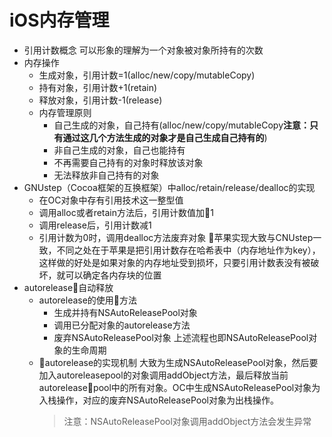 # iOS内存管理

* 引用计数概念
可以形象的理解为一个对象被对象所持有的次数
* 内存操作
  * 生成对象，引用计数=1(alloc/new/copy/mutableCopy)
  * 持有对象，引用计数+1(retain)
  * 释放对象，引用计数-1(release)
  * 内存管理原则
    * 自己生成的对象，自己持有(alloc/new/copy/mutableCopy**注意：只有通过这几个方法生成的对象才是自己生成自己持有的**)
    * 非自己生成的对象，自己也能持有
    * 不再需要自己持有的对象时释放该对象
    * 无法释放非自己持有的对象
* GNUstep（Cocoa框架的互换框架）中alloc/retain/release/dealloc的实现
  * 在OC对象中存有引用技术这一整型值
  * 调用alloc或者retain方法后，引用计数值加1
  * 调用release后，引用计数减1
  * 引用计数为0时，调用dealloc方法废弃对象
  苹果实现大致与CNUstep一致，不同之处在于苹果是把引用计数存在哈希表中（内存地址作为key），这样做的好处是如果对象的内存地址受到损坏，只要引用计数表没有被破坏，就可以确定各内存块的位置
* autorelease自动释放
  * autorelease的使用方法
    * 生成并持有NSAutoReleasePool对象
    * 调用已分配对象的autorelease方法
    * 废弃NSAutoReleasePool对象
   上述流程也即NSAutoReleasePool对象的生命周期
  * autorelease的实现机制
    大致为生成NSAutoReleasePool对象，然后要加入autoreleasepool的对象调用addObject方法，最后释放当前autoreleasepool中的所有对象。OC中生成NSAutoReleasePool对象为入栈操作，对应的废弃NSAutoReleasePool对象为出栈操作。
    >注意：NSAutoReleasePool对象调用addObject方法会发生异常
